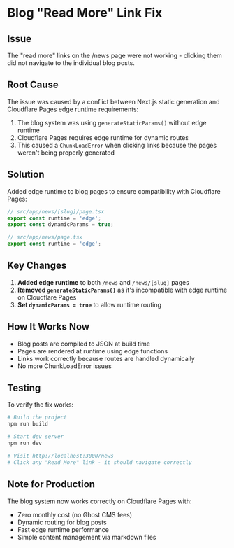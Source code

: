 # Blog "Read More" Link Fix

## Issue
The "read more" links on the /news page were not working - clicking them did not navigate to the individual blog posts.

## Root Cause
The issue was caused by a conflict between Next.js static generation and Cloudflare Pages edge runtime requirements:

1. The blog system was using `generateStaticParams()` without edge runtime
2. Cloudflare Pages requires edge runtime for dynamic routes
3. This caused a `ChunkLoadError` when clicking links because the pages weren't being properly generated

## Solution
Added edge runtime to blog pages to ensure compatibility with Cloudflare Pages:

```typescript
// src/app/news/[slug]/page.tsx
export const runtime = 'edge';
export const dynamicParams = true;

// src/app/news/page.tsx  
export const runtime = 'edge';
```

## Key Changes

1. **Added edge runtime** to both `/news` and `/news/[slug]` pages
2. **Removed `generateStaticParams()`** as it's incompatible with edge runtime on Cloudflare Pages
3. **Set `dynamicParams = true`** to allow runtime routing

## How It Works Now

- Blog posts are compiled to JSON at build time
- Pages are rendered at runtime using edge functions
- Links work correctly because routes are handled dynamically
- No more ChunkLoadError issues

## Testing

To verify the fix works:

```bash
# Build the project
npm run build

# Start dev server
npm run dev

# Visit http://localhost:3000/news
# Click any "Read More" link - it should navigate correctly
```

## Note for Production

The blog system now works correctly on Cloudflare Pages with:
- Zero monthly cost (no Ghost CMS fees)
- Dynamic routing for blog posts
- Fast edge runtime performance
- Simple content management via markdown files